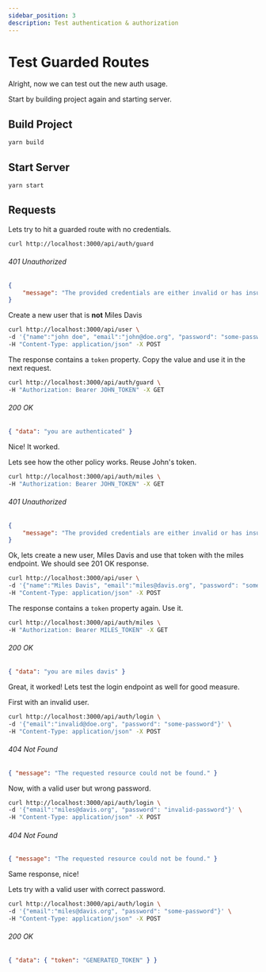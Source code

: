```yaml
---
sidebar_position: 3
description: Test authentication & authorization
---
```


# Test Guarded Routes

Alright, now we can test out the new auth usage.

Start by building project again and starting server.

## Build Project

```bash
yarn build
```

## Start Server

```bash
yarn start
```

## Requests

Lets try to hit a guarded route with no credentials.

```bash
curl http://localhost:3000/api/auth/guard
```

###### 401 Unauthorized

```json
{
    "message": "The provided credentials are either invalid or has insufficient privilege to perform the requested action."
}
```

Create a new user that is **not** Miles Davis

```bash
curl http://localhost:3000/api/user \
-d '{"name":"john doe", "email":"john@doe.org", "password": "some-password"}' \
-H "Content-Type: application/json" -X POST
```

The response contains a `token` property. Copy the value and use it in the next request.

```bash
curl http://localhost:3000/api/auth/guard \
-H "Authorization: Bearer JOHN_TOKEN" -X GET
```

###### 200 OK

```json
{ "data": "you are authenticated" }
```

Nice! It worked.

Lets see how the other policy works. Reuse John's token.

```bash
curl http://localhost:3000/api/auth/miles \
-H "Authorization: Bearer JOHN_TOKEN" -X GET
```

###### 401 Unauthorized

```json
{
    "message": "The provided credentials are either invalid or has insufficient privilege to perform the requested action."
}
```

Ok, lets create a new user, Miles Davis and use that token with the miles endpoint. We should see 201 OK response.

```bash
curl http://localhost:3000/api/user \
-d '{"name":"Miles Davis", "email":"miles@davis.org", "password": "some-password"}' \
-H "Content-Type: application/json" -X POST
```

The response contains a `token` property again. Use it.

```bash
curl http://localhost:3000/api/auth/miles \
-H "Authorization: Bearer MILES_TOKEN" -X GET
```

###### 200 OK

```json
{ "data": "you are miles davis" }
```

Great, it worked! Lets test the login endpoint as well for good measure.

First with an invalid user.

```bash
curl http://localhost:3000/api/auth/login \
-d '{"email":"invalid@doe.org", "password": "some-password"}' \
-H "Content-Type: application/json" -X POST
```

###### 404 Not Found

```json
{ "message": "The requested resource could not be found." }
```

Now, with a valid user but wrong password.

```bash
curl http://localhost:3000/api/auth/login \
-d '{"email":"miles@davis.org", "password": "invalid-password"}' \
-H "Content-Type: application/json" -X POST
```

###### 404 Not Found

```json
{ "message": "The requested resource could not be found." }
```

Same response, nice!

Lets try with a valid user with correct password.

```bash
curl http://localhost:3000/api/auth/login \
-d '{"email":"miles@davis.org", "password": "some-password"}' \
-H "Content-Type: application/json" -X POST
```

###### 200 OK

```json
{ "data": { "token": "GENERATED_TOKEN" } }
```
